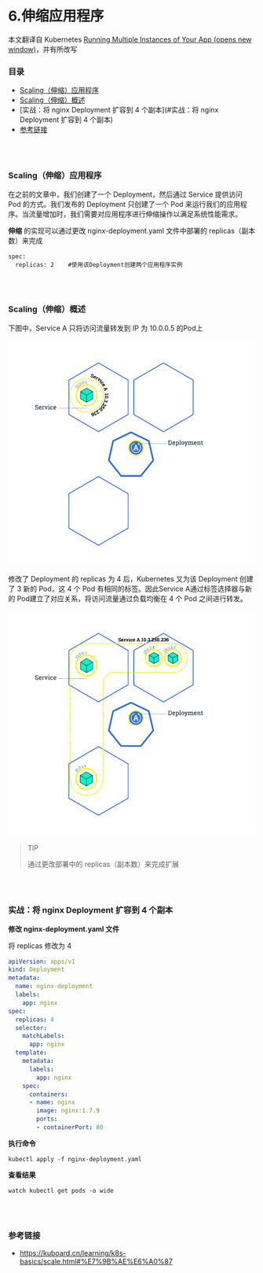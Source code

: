 # 6.伸缩应用程序

本文翻译自 Kubernetes [Running Multiple Instances of Your App (opens new window)](https://kubernetes.io/docs/tutorials/kubernetes-basics/scale/scale-intro/)，并有所改写

### 目录

- [Scaling（伸缩）应用程序](#Scaling（伸缩）应用程序)
- [Scaling（伸缩）概述](#Scaling（伸缩）概述)
- [实战：将 nginx Deployment 扩容到 4 个副本](#实战：将 nginx Deployment 扩容到 4 个副本)
- [参考链接](#参考链接)



</br>

</br>

### Scaling（伸缩）应用程序

在之前的文章中，我们创建了一个 Deployment，然后通过 Service 提供访问 Pod 的方式。我们发布的 Deployment 只创建了一个 Pod 来运行我们的应用程序。当流量增加时，我们需要对应用程序进行伸缩操作以满足系统性能需求。

**伸缩** 的实现可以通过更改 nginx-deployment.yaml 文件中部署的 replicas（副本数）来完成

```
spec:
  replicas: 2    #使用该Deployment创建两个应用程序实例

```

</br></br>

### Scaling（伸缩）概述

下图中，Service A 只将访问流量转发到 IP 为 10.0.0.5 的Pod上

![](https://raw.githubusercontent.com/affectalways/Flee-as-a-bird-to-your-mountain/main/img/601.svg)

修改了 Deployment 的 replicas 为 4 后，Kubernetes 又为该 Deployment 创建了 3 新的 Pod，这 4 个 Pod 有相同的标签。因此Service A通过标签选择器与新的 Pod建立了对应关系，将访问流量通过负载均衡在 4 个 Pod 之间进行转发。

![](https://raw.githubusercontent.com/affectalways/Flee-as-a-bird-to-your-mountain/main/img/602.svg)

> TIP
>
> 通过更改部署中的 replicas（副本数）来完成扩展

</br></br>

### 实战：将 nginx Deployment 扩容到 4 个副本

**修改 nginx-deployment.yaml 文件**

将 replicas 修改为 4

```yaml
apiVersion: apps/v1
kind: Deployment
metadata:
  name: nginx-deployment
  labels:
    app: nginx
spec:
  replicas: 4
  selector:
    matchLabels:
      app: nginx
  template:
    metadata:
      labels:
        app: nginx
    spec:
      containers:
      - name: nginx
        image: nginx:1.7.9
        ports:
        - containerPort: 80

```

**执行命令**

```
kubectl apply -f nginx-deployment.yaml

```

**查看结果**

```
watch kubectl get pods -o wide

```

</br>

</br>

### 参考链接

- https://kuboard.cn/learning/k8s-basics/scale.html#%E7%9B%AE%E6%A0%87
